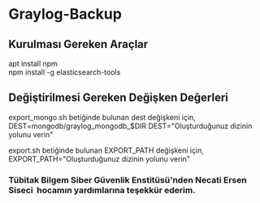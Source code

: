# Graylog-Backup
## Kurulması Gereken Araçlar
apt install npm  
npm install -g elasticsearch-tools


## Değiştirilmesi Gereken Değişken Değerleri

export_mongo.sh betiğinde bulunan dest değişkeni için, DEST=mongodb/graylog_mongodb_$DIR DEST="Oluşturduğunuz dizinin yolunu verin"

export.sh betiğinde bulunan EXPORT_PATH değişkeni için, EXPORT_PATH="Oluşturduğunuz dizinin yolunu verin"



### Tübitak Bilgem Siber Güvenlik Enstitüsü'nden Necati Ersen Siseci  hocamın yardımlarına teşekkür ederim.

